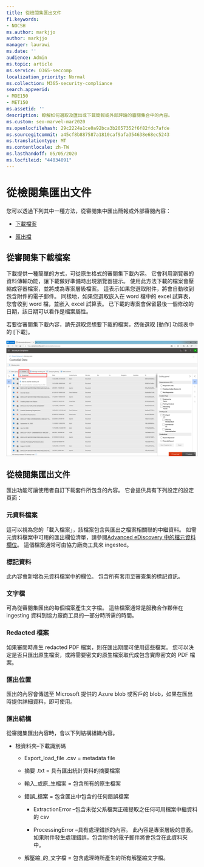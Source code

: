```yaml
---
title: 從檢閱集匯出文件
f1.keywords:
- NOCSH
ms.author: markjjo
author: markjjo
manager: laurawi
ms.date: ''
audience: Admin
ms.topic: article
ms.service: O365-seccomp
localization_priority: Normal
ms.collection: M365-security-compliance
search.appverid:
- MOE150
- MET150
ms.assetid: ''
description: 瞭解如何選取及匯出或下載簡報或外部評論的審閱集合中的內容。
ms.custom: seo-marvel-mar2020
ms.openlocfilehash: 29c2224a1ce0a92bca3b2057352f6f82fdc7afde
ms.sourcegitcommit: a45cf8b887587a1810caf9afa354638e68ec5243
ms.translationtype: MT
ms.contentlocale: zh-TW
ms.lasthandoff: 05/05/2020
ms.locfileid: "44034091"
---
```

# <a name="export-documents-from-a-review-set"></a>從檢閱集匯出文件

您可以透過下列其中一種方法，從審閱集中匯出簡報或外部審閱內容：

- [下載檔案](#download-documents-from-a-review-set)
 
- [匯出檔](#export-documents-from-a-review-set)

## <a name="download-documents-from-a-review-set"></a>從審閱集下載檔案

下載提供一種簡單的方式，可從原生格式的審閱集下載內容。 它會利用瀏覽器的資料傳輸功能，讓下載做好準備時出現瀏覽器提示。 使用此方法下載的檔案會壓縮成容器檔案，並將成為專案層級檔案。 這表示如果您選取附件，將會自動收到包含附件的電子郵件。 同樣地，如果您選取嵌入在 word 檔中的 excel 試算表，您會收到 word 檔，並嵌入 excel 試算表。 已下載的專案會保留最後一個修改的日期，該日期可以看作是檔案屬性。

若要從審閱集下載內容，請先選取您想要下載的檔案，然後選取 [動作] 功能表中的 [下載]。

![自動產生電腦描述的螢幕擷取畫面](../media/eDiscoDownload.png)

## <a name="export-documents-from-a-review-set"></a>從檢閱集匯出文件

匯出功能可讓使用者自訂下載套件所包含的內容。 它會提供具有下列設定的設定頁面：

### <a name="metadata-file"></a>元資料檔案

這可以視為您的「載入檔案」，該檔案包含與匯出之檔案相關聯的中繼資料。 如需元資料檔案中可用的匯出欄位清單，請參閱[Advanced eDiscovery 中的檔元資料欄位](document-metadata-fields-in-Advanced-eDiscovery.md)。 這個檔案通常可由協力廠商工具來 ingested。

### <a name="tag-data"></a>標記資料

此內容會新增為元資料檔案中的欄位。 包含所有套用至審查集的標記資訊。

### <a name="text-files"></a>文字檔

可為從審閱集匯出的每個檔案產生文字檔。 這些檔案通常是服務合作夥伴在 ingesting 資料到協力廠商工具的一部分時所需的時間。

### <a name="redacted-files"></a>Redacted 檔案

如果審閱時產生 redacted PDF 檔案，則在匯出期間可使用這些檔案。 您可以決定是否只匯出原生檔案，或將需要密文的原生檔案取代成包含實際密文的 PDF 檔案。

### <a name="export-location"></a>匯出位置

匯出的內容會傳送至 Microsoft 提供的 Azure blob 或客戶的 blob，如果在匯出時提供詳細資料，即可使用。

### <a name="export-structure"></a>匯出結構

從審閱集匯出內容時，會以下列結構組織內容。

  - 根資料夾–下載識別碼
    
      - Export\_load\_file .csv = metadata file
    
      - 摘要 .txt = 具有匯出統計資料的摘要檔案
    
      - 輸入\_或原\_生檔案 = 包含所有的原生檔案
    
      - 錯誤\_檔案 = 包含匯出中包含的任何錯誤檔案
        
          - ExtractionError –包含未從父系檔案正確提取之任何可用檔案中繼資料的 csv
        
          - ProcessingError –具有處理錯誤的內容。 此內容是專案層級的意義。如果附件發生處理錯誤，包含附件的電子郵件將會包含在此資料夾中。
    
      - 解壓縮\_的\_文字檔 = 包含處理時所產生的所有解壓縮文字檔。
